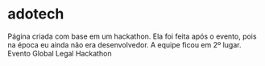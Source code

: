 # adotech

Página criada com base em um hackathon. Ela foi feita após o evento, pois na época eu ainda não era desenvolvedor. 
A equipe ficou em 2º lugar. Evento Global Legal Hackathon
